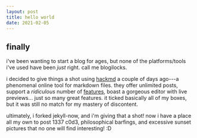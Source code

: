 ```yaml
---
layout: post
title: hello world
date: 2021-02-05
---
```


## finally

i've been wanting to start a blog for ages, but none of the platforms/tools i've used have been *just* right. call me blogilocks.

i decided to give things a shot using [hackmd](https://hackmd.io/) a couple of days ago---a phenomenal online tool for markdown files. they offer unlimited posts, support a *ridiculous* number of [features](https://hackmd.io/features), boast a gorgeous editor with live previews... just so many great features. it ticked basically all of my boxes, but it was still no match for my mastery of discontent.

ultimately, i forked jekyll-now, and i'm giving that a shot! now i have a place all my own to post 1337 c0d3, philosophical barfings, and excessive sunset pictures that no one will find interesting! :D